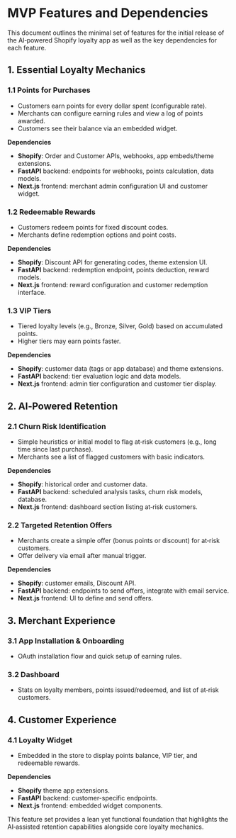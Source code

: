 # MVP Features and Dependencies

This document outlines the minimal set of features for the initial release of the AI‑powered Shopify loyalty app as well as the key dependencies for each feature.

## 1. Essential Loyalty Mechanics

### 1.1 Points for Purchases
- Customers earn points for every dollar spent (configurable rate).
- Merchants can configure earning rules and view a log of points awarded.
- Customers see their balance via an embedded widget.

**Dependencies**
- **Shopify**: Order and Customer APIs, webhooks, app embeds/theme extensions.
- **FastAPI** backend: endpoints for webhooks, points calculation, data models.
- **Next.js** frontend: merchant admin configuration UI and customer widget.

### 1.2 Redeemable Rewards
- Customers redeem points for fixed discount codes.
- Merchants define redemption options and point costs.

**Dependencies**
- **Shopify**: Discount API for generating codes, theme extension UI.
- **FastAPI** backend: redemption endpoint, points deduction, reward models.
- **Next.js** frontend: reward configuration and customer redemption interface.

### 1.3 VIP Tiers
- Tiered loyalty levels (e.g., Bronze, Silver, Gold) based on accumulated points.
- Higher tiers may earn points faster.

**Dependencies**
- **Shopify**: customer data (tags or app database) and theme extensions.
- **FastAPI** backend: tier evaluation logic and data models.
- **Next.js** frontend: admin tier configuration and customer tier display.

## 2. AI‑Powered Retention

### 2.1 Churn Risk Identification
- Simple heuristics or initial model to flag at‑risk customers (e.g., long time since last purchase).
- Merchants see a list of flagged customers with basic indicators.

**Dependencies**
- **Shopify**: historical order and customer data.
- **FastAPI** backend: scheduled analysis tasks, churn risk models, database.
- **Next.js** frontend: dashboard section listing at‑risk customers.

### 2.2 Targeted Retention Offers
- Merchants create a simple offer (bonus points or discount) for at‑risk customers.
- Offer delivery via email after manual trigger.

**Dependencies**
- **Shopify**: customer emails, Discount API.
- **FastAPI** backend: endpoints to send offers, integrate with email service.
- **Next.js** frontend: UI to define and send offers.

## 3. Merchant Experience

### 3.1 App Installation & Onboarding
- OAuth installation flow and quick setup of earning rules.

### 3.2 Dashboard
- Stats on loyalty members, points issued/redeemed, and list of at‑risk customers.

## 4. Customer Experience

### 4.1 Loyalty Widget
- Embedded in the store to display points balance, VIP tier, and redeemable rewards.

**Dependencies**
- **Shopify** theme app extensions.
- **FastAPI** backend: customer-specific endpoints.
- **Next.js** frontend: embedded widget components.

This feature set provides a lean yet functional foundation that highlights the AI‑assisted retention capabilities alongside core loyalty mechanics.
